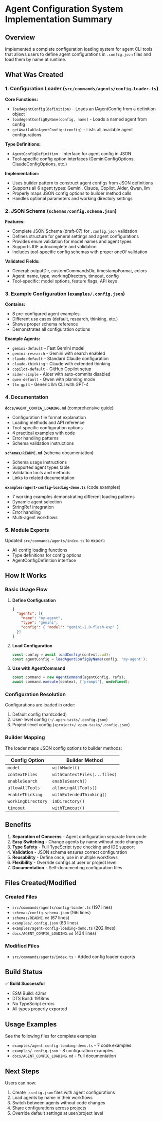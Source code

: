 # Agent Configuration System Implementation Summary

## Overview

Implemented a complete configuration loading system for agent CLI tools that allows users to define agent configurations in `.config.json` files and load them by name at runtime.

## What Was Created

### 1. Configuration Loader (`src/commands/agents/config-loader.ts`)

**Core Functions:**
- `loadAgentConfig(definition)` - Loads an IAgentConfig from a definition object
- `loadAgentConfigByName(config, name)` - Loads a named agent from config
- `getAvailableAgentConfigs(config)` - Lists all available agent configurations

**Type Definitions:**
- `AgentConfigDefinition` - Interface for agent config in JSON
- Tool-specific config option interfaces (GeminiConfigOptions, ClaudeConfigOptions, etc.)

**Implementation:**
- Uses builder pattern to construct agent configs from JSON definitions
- Supports all 6 agent types: Gemini, Claude, Copilot, Aider, Qwen, llm
- Properly maps JSON config options to builder method calls
- Handles optional parameters and working directory settings

### 2. JSON Schema (`schemas/config.schema.json`)

**Features:**
- Complete JSON Schema (draft-07) for `.config.json` validation
- Defines structure for general settings and agent configurations
- Provides enum validation for model names and agent types
- Supports IDE autocomplete and validation
- Includes tool-specific config schemas with proper oneOf validation

**Validated Fields:**
- General: outputDir, customCommandsDir, timestampFormat, colors
- Agent: name, type, workingDirectory, timeout, config
- Tool-specific: model options, feature flags, API keys

### 3. Example Configuration (`examples/.config.json`)

**Contains:**
- 8 pre-configured agent examples
- Different use cases (default, research, thinking, etc.)
- Shows proper schema reference
- Demonstrates all configuration options

**Example Agents:**
- `gemini-default` - Fast Gemini model
- `gemini-research` - Gemini with search enabled
- `claude-default` - Standard Claude configuration
- `claude-thinking` - Claude with extended thinking
- `copilot-default` - GitHub Copilot setup
- `aider-simple` - Aider with auto-commits disabled
- `qwen-default` - Qwen with planning mode
- `llm-gpt4` - Generic llm CLI with GPT-4

### 4. Documentation

**`docs/AGENT_CONFIG_LOADING.md`** (comprehensive guide)
- Configuration file format explanation
- Loading methods and API reference
- Tool-specific configuration options
- 4 practical examples with code
- Error handling patterns
- Schema validation instructions

**`schemas/README.md`** (schema documentation)
- Schema usage instructions
- Supported agent types table
- Validation tools and methods
- Links to related documentation

**`examples/agent-config-loading-demo.ts`** (code examples)
- 7 working examples demonstrating different loading patterns
- Dynamic agent selection
- StringRef integration
- Error handling
- Multi-agent workflows

### 5. Module Exports

Updated `src/commands/agents/index.ts` to export:
- All config loading functions
- Type definitions for config options
- AgentConfigDefinition interface

## How It Works

### Basic Usage Flow

1. **Define Configuration**
   ```json
   {
     "agents": [{
       "name": "my-agent",
       "type": "gemini",
       "config": { "model": "gemini-2.0-flash-exp" }
     }]
   }
   ```

2. **Load Configuration**
   ```typescript
   const config = await loadConfig(context.cwd);
   const agentConfig = loadAgentConfigByName(config, 'my-agent');
   ```

3. **Use with AgentCommand**
   ```typescript
   const command = new AgentCommand(agentConfig, refs);
   await command.execute(context, ['prompt'], undefined);
   ```

### Configuration Resolution

Configurations are loaded in order:
1. Default config (hardcoded)
2. User-level config (`~/.open-tasks/.config.json`)
3. Project-level config (`<project>/.open-tasks/.config.json`)

### Builder Mapping

The loader maps JSON config options to builder methods:

| Config Option | Builder Method |
|---------------|----------------|
| `model` | `withModel()` |
| `contextFiles` | `withContextFiles(...files)` |
| `enableSearch` | `enableSearch()` |
| `allowAllTools` | `allowingAllTools()` |
| `enableThinking` | `withExtendedThinking()` |
| `workingDirectory` | `inDirectory()` |
| `timeout` | `withTimeout()` |

## Benefits

1. **Separation of Concerns** - Agent configuration separate from code
2. **Easy Switching** - Change agents by name without code changes
3. **Type Safety** - Full TypeScript type checking and IDE support
4. **Validation** - JSON schema ensures correct configuration
5. **Reusability** - Define once, use in multiple workflows
6. **Flexibility** - Override configs at user or project level
7. **Documentation** - Self-documenting configuration files

## Files Created/Modified

### Created Files
- `src/commands/agents/config-loader.ts` (197 lines)
- `schemas/config.schema.json` (166 lines)
- `schemas/README.md` (67 lines)
- `examples/.config.json` (83 lines)
- `examples/agent-config-loading-demo.ts` (202 lines)
- `docs/AGENT_CONFIG_LOADING.md` (434 lines)

### Modified Files
- `src/commands/agents/index.ts` - Added config loader exports

## Build Status

✅ **Build Successful**
- ESM Build: 42ms
- DTS Build: 1918ms
- No TypeScript errors
- All types properly exported

## Usage Examples

See the following files for complete examples:
- `examples/agent-config-loading-demo.ts` - 7 code examples
- `examples/.config.json` - 8 configuration examples
- `docs/AGENT_CONFIG_LOADING.md` - Full documentation

## Next Steps

Users can now:
1. Create `.config.json` files with agent configurations
2. Load agents by name in their workflows
3. Switch between agents without code changes
4. Share configurations across projects
5. Override default settings at user/project level
